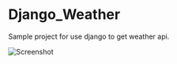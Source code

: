 # Django_Weather
Sample project for use django to get weather api.

![Screenshot](https://s8.uupload.ir/files/e3cb03eae73fb032acf0bbae9c71cdcf_bc3s.jpg)
